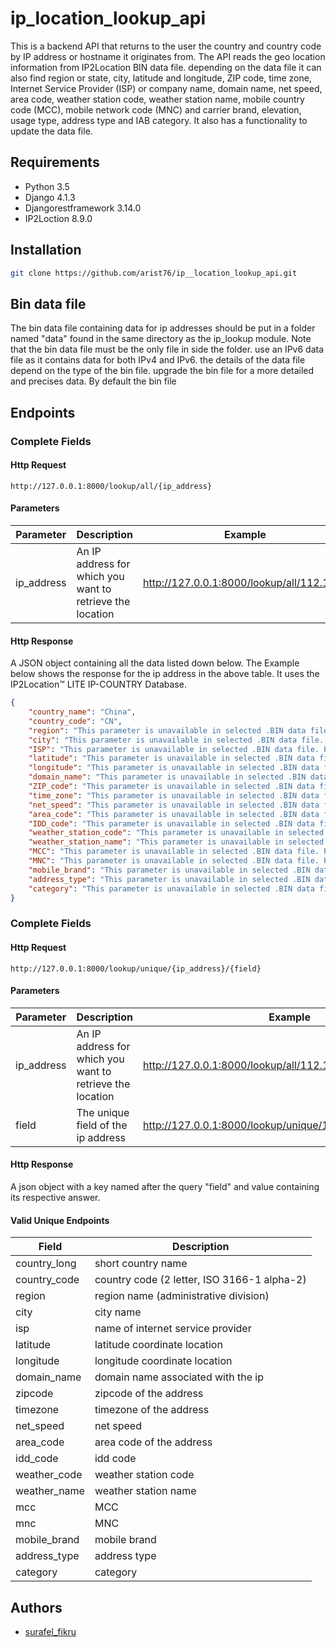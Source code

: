 # ip_location_lookup_api

This is a backend API that returns to the user the country and country code by IP address or hostname it originates from. The API reads the geo location information from IP2Location BIN data file. depending on the data file it can also find region or state, city, latitude and longitude, ZIP code, time zone, Internet Service Provider (ISP) or company name, domain name, net speed, area code, weather station code, weather station name, mobile country code (MCC), mobile network code (MNC) and carrier brand, elevation, usage type, address type and IAB category. It also has a functionality to update the data file.

## Requirements

- Python 3.5
- Django 4.1.3
- Djangorestframework 3.14.0
- IP2Loction 8.9.0
## Installation

```bash
git clone https://github.com/arist76/ip__location_lookup_api.git
```


## Bin data file

The bin data file containing data for ip addresses should be put in
a folder named "data" found in the same directory as the ip_lookup module.
Note that the bin data file must be the only file in side the folder. use
an IPv6 data file as it contains data for both IPv4 and IPv6. the details of
the data file depend on the type of the bin file. upgrade the bin file for a
more detailed and precises data. By default the bin file
## Endpoints

### Complete Fields

#### Http Request

```
http://127.0.0.1:8000/lookup/all/{ip_address}
```

#### Parameters

| Parameter       | Description                                               | Example                                    |
| --------------- | ------------                                              | -------------------------------------------|
| ip_address      | An IP address for which you want to retrieve the location | http://127.0.0.1:8000/lookup/all/112.1.2.1 |

#### Http Response

A JSON object containing all the data listed down below. The Example below shows
the response for the ip address in the above table. It uses the IP2Location™ LITE IP-COUNTRY Database.

```json
{
    "country_name": "China",
    "country_code": "CN",
    "region": "This parameter is unavailable in selected .BIN data file. Please upgrade data file.",
    "city": "This parameter is unavailable in selected .BIN data file. Please upgrade data file.",
    "ISP": "This parameter is unavailable in selected .BIN data file. Please upgrade data file.",
    "latitude": "This parameter is unavailable in selected .BIN data file. Please upgrade data file.",
    "longitude": "This parameter is unavailable in selected .BIN data file. Please upgrade data file.",
    "domain_name": "This parameter is unavailable in selected .BIN data file. Please upgrade data file.",
    "ZIP_code": "This parameter is unavailable in selected .BIN data file. Please upgrade data file.",
    "time_zone": "This parameter is unavailable in selected .BIN data file. Please upgrade data file.",
    "net_speed": "This parameter is unavailable in selected .BIN data file. Please upgrade data file.",
    "area_code": "This parameter is unavailable in selected .BIN data file. Please upgrade data file.",
    "IDD_code": "This parameter is unavailable in selected .BIN data file. Please upgrade data file.",
    "weather_station_code": "This parameter is unavailable in selected .BIN data file. Please upgrade data file.",
    "weather_station_name": "This parameter is unavailable in selected .BIN data file. Please upgrade data file.",
    "MCC": "This parameter is unavailable in selected .BIN data file. Please upgrade data file.",
    "MNC": "This parameter is unavailable in selected .BIN data file. Please upgrade data file.",
    "mobile_brand": "This parameter is unavailable in selected .BIN data file. Please upgrade data file.",
    "address_type": "This parameter is unavailable in selected .BIN data file. Please upgrade data file.",
    "category": "This parameter is unavailable in selected .BIN data file. Please upgrade data file."
}
```
### Complete Fields

#### Http Request

```
http://127.0.0.1:8000/lookup/unique/{ip_address}/{field}
```

#### Parameters

| Parameter       | Description                                               | Example                                                    |
| --------------- | ------------                                              | -----------------------------------------------------------|
| ip_address      | An IP address for which you want to retrieve the location | http://127.0.0.1:8000/lookup/all/112.1.2.1                 |
| field           | The unique field of the ip address                        | http://127.0.0.1:8000/lookup/unique/112.1.2.1/country_code |

#### Http Response

A json object with a key named after the query "field" and value containing its respective
answer.

#### Valid Unique Endpoints

| Field           | Description|
| --------------- | ------------|
| country_long    | short country name |
| country_code    | country code (2 letter, ISO 3166-1 alpha-2)|
| region          | region name (administrative division)|
| city            | city name |
| isp             | name of internet service provider |
| latitude        | latitude coordinate location|
| longitude       | longitude coordinate location |
| domain_name           | domain name associated with the ip|
| zipcode           | zipcode of the address|
| timezone           | timezone of the address |
| net_speed           | net speed|
| area_code           | area code of the address|
| idd_code           | idd code|
| weather_code           | weather station code|
| weather_name           | weather station name|
| mcc           | MCC |
| mnc           | MNC |
| mobile_brand           | mobile brand |
| address_type           | address type |
| category           | category |

## Authors

- [surafel_fikru](https://www.github.com/arist76)

